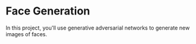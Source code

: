 # Face Generation
In this project, you'll use generative adversarial networks to generate new images of faces.
